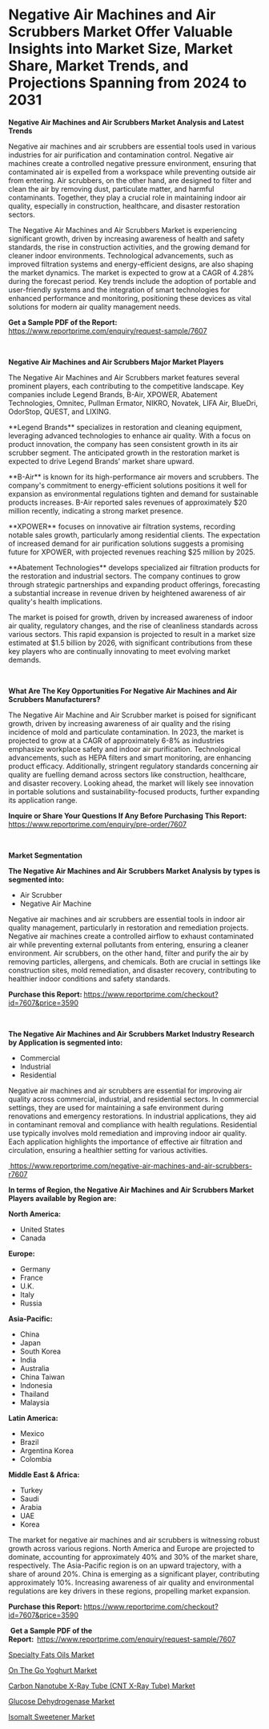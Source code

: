<p><h1>Negative Air Machines and Air Scrubbers Market Offer Valuable Insights into Market Size, Market Share, Market Trends, and Projections Spanning from 2024 to 2031</h1></p><p><strong>Negative Air Machines and Air Scrubbers Market Analysis and Latest Trends</strong></p>
<p><p>Negative air machines and air scrubbers are essential tools used in various industries for air purification and contamination control. Negative air machines create a controlled negative pressure environment, ensuring that contaminated air is expelled from a workspace while preventing outside air from entering. Air scrubbers, on the other hand, are designed to filter and clean the air by removing dust, particulate matter, and harmful contaminants. Together, they play a crucial role in maintaining indoor air quality, especially in construction, healthcare, and disaster restoration sectors.</p><p>The Negative Air Machines and Air Scrubbers Market is experiencing significant growth, driven by increasing awareness of health and safety standards, the rise in construction activities, and the growing demand for cleaner indoor environments. Technological advancements, such as improved filtration systems and energy-efficient designs, are also shaping the market dynamics. The market is expected to grow at a CAGR of 4.28% during the forecast period. Key trends include the adoption of portable and user-friendly systems and the integration of smart technologies for enhanced performance and monitoring, positioning these devices as vital solutions for modern air quality management needs.</p></p>
<p><strong>Get a Sample PDF of the Report:&nbsp;</strong> <a href="https://www.reportprime.com/enquiry/request-sample/7607?utm_campaign=75&utm_medium=2&utm_source=Github&utm_content=ia&utm_term=10102024&utm_id=negative-air-machines-and-air-scrubbers">https://www.reportprime.com/enquiry/request-sample/7607</a></p>
<p>&nbsp;</p>
<p><strong>Negative Air Machines and Air Scrubbers Major Market Players</strong></p>
<p><p>The Negative Air Machines and Air Scrubbers market features several prominent players, each contributing to the competitive landscape. Key companies include Legend Brands, B-Air, XPOWER, Abatement Technologies, Omnitec, Pullman Ermator, NIKRO, Novatek, LIFA Air, BlueDri, OdorStop, QUEST, and LIXING.</p><p>**Legend Brands** specializes in restoration and cleaning equipment, leveraging advanced technologies to enhance air quality. With a focus on product innovation, the company has seen consistent growth in its air scrubber segment. The anticipated growth in the restoration market is expected to drive Legend Brands' market share upward.</p><p>**B-Air** is known for its high-performance air movers and scrubbers. The company's commitment to energy-efficient solutions positions it well for expansion as environmental regulations tighten and demand for sustainable products increases. B-Air reported sales revenues of approximately $20 million recently, indicating a strong market presence.</p><p>**XPOWER** focuses on innovative air filtration systems, recording notable sales growth, particularly among residential clients. The expectation of increased demand for air purification solutions suggests a promising future for XPOWER, with projected revenues reaching $25 million by 2025.</p><p>**Abatement Technologies** develops specialized air filtration products for the restoration and industrial sectors. The company continues to grow through strategic partnerships and expanding product offerings, forecasting a substantial increase in revenue driven by heightened awareness of air quality's health implications.</p><p>The market is poised for growth, driven by increased awareness of indoor air quality, regulatory changes, and the rise of cleanliness standards across various sectors. This rapid expansion is projected to result in a market size estimated at $1.5 billion by 2026, with significant contributions from these key players who are continually innovating to meet evolving market demands.</p></p>
<p>&nbsp;</p>
<p><strong>What Are The Key Opportunities For Negative Air Machines and Air Scrubbers Manufacturers?</strong></p>
<p><p>The Negative Air Machine and Air Scrubber market is poised for significant growth, driven by increasing awareness of air quality and the rising incidence of mold and particulate contamination. In 2023, the market is projected to grow at a CAGR of approximately 6-8% as industries emphasize workplace safety and indoor air purification. Technological advancements, such as HEPA filters and smart monitoring, are enhancing product efficacy. Additionally, stringent regulatory standards concerning air quality are fuelling demand across sectors like construction, healthcare, and disaster recovery. Looking ahead, the market will likely see innovation in portable solutions and sustainability-focused products, further expanding its application range.</p></p>
<p><strong>Inquire or Share Your Questions If Any Before Purchasing This Report:</strong> <a href="https://www.reportprime.com/enquiry/pre-order/7607?utm_campaign=75&utm_medium=2&utm_source=Github&utm_content=ia&utm_term=10102024&utm_id=negative-air-machines-and-air-scrubbers">https://www.reportprime.com/enquiry/pre-order/7607</a></p>
<p>&nbsp;</p>
<p><strong>Market Segmentation</strong></p>
<p><strong>The Negative Air Machines and Air Scrubbers Market Analysis by types is segmented into:</strong></p>
<p><ul><li>Air Scrubber</li><li>Negative Air Machine</li></ul></p>
<p><p>Negative air machines and air scrubbers are essential tools in indoor air quality management, particularly in restoration and remediation projects. Negative air machines create a controlled airflow to exhaust contaminated air while preventing external pollutants from entering, ensuring a cleaner environment. Air scrubbers, on the other hand, filter and purify the air by removing particles, allergens, and chemicals. Both are crucial in settings like construction sites, mold remediation, and disaster recovery, contributing to healthier indoor conditions and safety standards.</p></p>
<p><strong>Purchase this Report:&nbsp;</strong><a href="https://www.reportprime.com/checkout?id=7607&price=3590&utm_campaign=75&utm_medium=2&utm_source=Github&utm_content=ia&utm_term=10102024&utm_id=negative-air-machines-and-air-scrubbers">https://www.reportprime.com/checkout?id=7607&price=3590</a></p>
<p>&nbsp;</p>
<p><strong>The Negative Air Machines and Air Scrubbers Market Industry Research by Application is segmented into:</strong></p>
<p><ul><li>Commercial</li><li>Industrial</li><li>Residential</li></ul></p>
<p><p>Negative air machines and air scrubbers are essential for improving air quality across commercial, industrial, and residential sectors. In commercial settings, they are used for maintaining a safe environment during renovations and emergency restorations. In industrial applications, they aid in contaminant removal and compliance with health regulations. Residential use typically involves mold remediation and improving indoor air quality. Each application highlights the importance of effective air filtration and circulation, ensuring a healthier setting for various activities.</p></p>
<p><a href="https://www.reportprime.com/negative-air-machines-and-air-scrubbers-r7607?utm_campaign=75&utm_medium=2&utm_source=Github&utm_content=ia&utm_term=10102024&utm_id=negative-air-machines-and-air-scrubbers">&nbsp;https://www.reportprime.com/negative-air-machines-and-air-scrubbers-r7607</a></p>
<p><strong>In terms of Region, the Negative Air Machines and Air Scrubbers Market Players available by Region are:</strong></p>
<p>
    <p> <strong> North America: </strong>
        <ul>
            <li>United States</li>
            <li>Canada</li>
        </ul>
        </p> 
    <p> <strong> Europe: </strong>
        <ul>
            <li>Germany</li>
            <li>France</li>
            <li>U.K.</li>
            <li>Italy</li>
            <li>Russia</li>
        </ul>
        </p> 
    <p> <strong> Asia-Pacific: </strong>
        <ul>
            <li>China</li>
            <li>Japan</li>
            <li>South Korea</li>
            <li>India</li>
            <li>Australia</li>
            <li>China Taiwan</li>
            <li>Indonesia</li>
            <li>Thailand</li>
            <li>Malaysia</li>
        </ul>
        </p> 
    <p> <strong> Latin America: </strong>
        <ul>
            <li>Mexico</li>
            <li>Brazil</li>
            <li>Argentina Korea</li>
            <li>Colombia</li>
        </ul>
        </p> 
    <p> <strong> Middle East & Africa: </strong>
        <ul>
            <li>Turkey</li>
            <li>Saudi</li>
            <li>Arabia</li>
            <li>UAE</li>
            <li>Korea</li>
        </ul>
    </p>
    </p>
<p><p>The market for negative air machines and air scrubbers is witnessing robust growth across various regions. North America and Europe are projected to dominate, accounting for approximately 40% and 30% of the market share, respectively. The Asia-Pacific region is on an upward trajectory, with a share of around 20%. China is emerging as a significant player, contributing approximately 10%. Increasing awareness of air quality and environmental regulations are key drivers in these regions, propelling market expansion.</p></p>
<p><strong>Purchase this Report: </strong><a href="https://www.reportprime.com/checkout?id=7607&price=3590&utm_campaign=75&utm_medium=2&utm_source=Github&utm_content=ia&utm_term=10102024&utm_id=negative-air-machines-and-air-scrubbers">https://www.reportprime.com/checkout?id=7607&price=3590</a></p>
<p>&nbsp;<strong>Get a Sample PDF of the Report:&nbsp;&nbsp;</strong><a href="https://www.reportprime.com/enquiry/request-sample/7607?utm_campaign=75&utm_medium=2&utm_source=Github&utm_content=ia&utm_term=10102024&utm_id=negative-air-machines-and-air-scrubbers">https://www.reportprime.com/enquiry/request-sample/7607</a></p>
<p><strong></strong></p>
<p><p><a href="https://issuu.com/reportprime-2/docs/specialty-fats-oils-market-size-203_d9a22ccda2dbdb?utm_campaign=75&utm_medium=2&utm_source=Github&utm_content=ia&utm_term=10102024&utm_id=negative-air-machines-and-air-scrubbers">Specialty Fats Oils Market</a></p><p><a href="https://issuu.com/reportprime-2/docs/on-the-go-yoghurt-market-size-2030._3c79bf3dc3e849?utm_campaign=75&utm_medium=2&utm_source=Github&utm_content=ia&utm_term=10102024&utm_id=negative-air-machines-and-air-scrubbers">On The Go Yoghurt Market</a></p><p><a href="https://github.com/juniordelafrance/Market-Research-Report-List-5/blob/main/carbon-nanotube-x-ray-tube-cnt-x-ray-tube-market.md?utm_campaign=75&utm_medium=2&utm_source=Github&utm_content=ia&utm_term=10102024&utm_id=negative-air-machines-and-air-scrubbers">Carbon Nanotube X-Ray Tube (CNT X-Ray Tube) Market</a></p><p><a href="https://www.linkedin.com/pulse/analyzing-global-glucose-dehydrogenase-market-growth-ylxnc?utm_campaign=75&utm_medium=2&utm_source=Github&utm_content=ia&utm_term=10102024&utm_id=negative-air-machines-and-air-scrubbers">Glucose Dehydrogenase Market</a></p><p><a href="https://www.linkedin.com/pulse/isomalt-sweetener-market-essentials-key-players-demand-dvywc?utm_campaign=75&utm_medium=2&utm_source=Github&utm_content=ia&utm_term=10102024&utm_id=negative-air-machines-and-air-scrubbers">Isomalt Sweetener Market</a></p></p>
